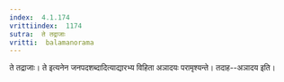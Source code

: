 ```yaml
---
index:  4.1.174
vrittiindex:  1174
sutra:  ते तद्राजाः
vritti:  balamanorama 
---
```


ते तद्राजाः। ते इत्यनेन जनपदशब्दादित्याद्यारभ्य विहिता अञादयः परामृश्यन्ते। तदाह--अञादय इति। 

